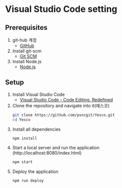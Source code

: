 # Visual Studio Code setting

## Prerequisites
1. git-hub 계정
    - [GitHub](https://github.com/)
2. Install git-scm
    - [Git SCM](https://git-scm.com/)
3. Install Node.js
    - [Node.js](https://nodejs.org/ko/download/)
## Setup
1. Install Visual Studio Code
    - [Visual Studio Code - Code Editing. Redefined](https://code.visualstudio.com/)
2. Clone the repository and navigate into it(예스코)
    ```sh
    git clone https://github.com/psncgit/Yesco.git
    cd Yesco
    ```
3. Install all dependencies
    ```sh
    npm install
    ```
4. Start a local server and run the application (http://localhost:8080/index.html)
    ```sh
    npm start
    ```
5. Deploy the application
    ```sh
    npm run deploy
    ```